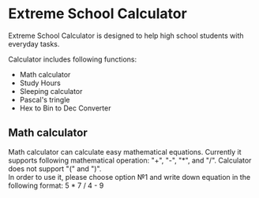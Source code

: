 # Extreme School Calculator

Extreme School Calculator is designed to help high school students with everyday tasks. 
  
Calculator includes following functions:
- Math calculator 
- Study Hours
- Sleeping calculator
- Pascal's tringle
- Hex to Bin to Dec Converter
  
    
      
## Math calculator  
Math calculator can calculate easy mathematical equations. Currently it supports following mathematical operation: "+", "-", "\*", and "/". Calculator does not support "(" and ")".  
In order to use it, please choose option №1 and write down equation in the following format: 5 * 7 / 4 - 9  

